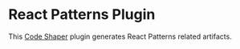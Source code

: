 # React Patterns Plugin

This [Code Shaper](https://code-shaper.dev) plugin generates
React Patterns related artifacts.
